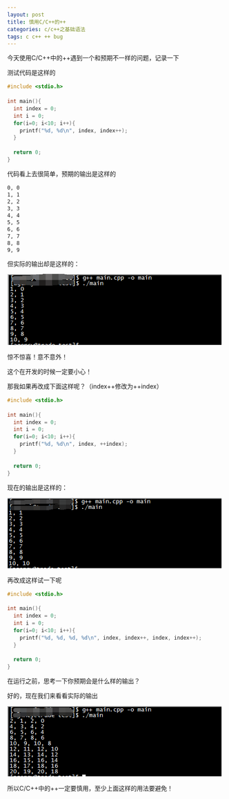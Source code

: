 ```yaml
---
layout: post
title: 慎用C/C++的++
categories: c/c++之基础语法
tags: c c++ ++ bug
---
```


今天使用C/C++中的++遇到一个和预期不一样的问题，记录一下

测试代码是这样的

```c++
#include <stdio.h>

int main(){
  int index = 0;
  int i = 0;
  for(i=0; i<10; i++){
    printf("%d, %d\n", index, index++);
  }

  return 0;
}
```

代码看上去很简单，预期的输出是这样的

```
0, 0
1, 1
2, 2
3, 3
4, 4
5, 5
6, 6
7, 7
8, 8
9, 9
```

但实际的输出却是这样的：

![image](../media/image/2018-04-25/01.png)

惊不惊喜！意不意外！

这个在开发的时候一定要小心！

那我如果再改成下面这样呢？（index++修改为++index）

```c++
#include <stdio.h>

int main(){
  int index = 0;
  int i = 0;
  for(i=0; i<10; i++){
    printf("%d, %d\n", index, ++index);
  }

  return 0;
}
```

现在的输出是这样的：

![image](../media/image/2018-04-25/02.png)

再改成这样试一下呢

```c++
#include <stdio.h>

int main(){
  int index = 0;
  int i = 0;
  for(i=0; i<10; i++){
    printf("%d, %d, %d, %d\n", index, index++, index, index++);
  }

  return 0;
}
```

在运行之前，思考一下你预期会是什么样的输出？

好的，现在我们来看看实际的输出

![image](../media/image/2018-04-25/03.png)

所以C/C++中的++一定要慎用，至少上面这样的用法要避免！
